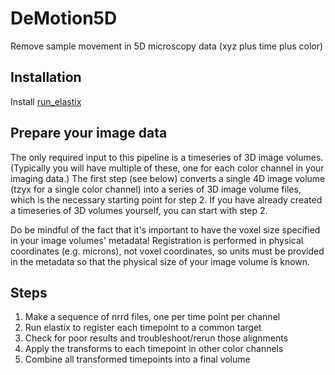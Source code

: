 # DeMotion5D

Remove sample movement in 5D microscopy data (xyz plus time plus color)

## Installation
Install [run_elastix](https://github.com/htem/run_elastix)

## Prepare your image data
The only required input to this pipeline is a timeseries of 3D image volumes. (Typically you will have multiple of these, one for each color channel in your imaging data.) The first step (see below) converts a single 4D image volume (tzyx for a single color channel) into a series of 3D image volume files, which is the necessary starting point for step 2. If you have already created a timeseries of 3D volumes yourself, you can start with step 2.

Do be mindful of the fact that it's important to have the voxel size specified in your image volumes' metadata! Registration is performed in physical coordinates (e.g. microns), not voxel coordinates, so units must be provided in the metadata so that the physical size of your image volume is known.

## Steps
1. Make a sequence of nrrd files, one per time point per channel
1. Run elastix to register each timepoint to a common target
1. Check for poor results and troubleshoot/rerun those alignments
1. Apply the transforms to each timepoint in other color channels
1. Combine all transformed timepoints into a final volume
